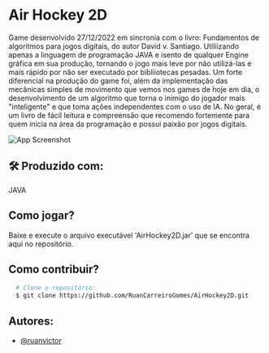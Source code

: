 # Air Hockey 2D

Game desenvolvido 27/12/2022 em sincronia com o livro: Fundamentos de algoritmos para jogos digitais, do autor David v. Santiago. Utiliizando apenas a linguagem de programação JAVA e isento de qualquer Engine gráfica em sua produção, tornando o jogo mais leve por não utilizá-las e mais rápido por não ser executado por bibliiotecas pesadas. Um forte diferencial na produção do game foi, além da implementação das mecânicas simples de movimento que vemos nos games de hoje em dia, o desenvolvimento de um algoritmo que torna o inimigo do jogador mais "inteligente" e que toma ações independentes com o uso de IA. No geral, é um livro de fácil leitura e compreensão que recomendo fortemente para quem inicia na área  da programação e possui paixão por jogos digitais. 

![App Screenshot](https://i.ibb.co/4VhyNW4/Adobe-Express-20221227-1426430-1.png)

## 🛠 Produzido com:
JAVA

## Como jogar?

Baixe e execute o arquivo executável 'AirHockey2D.jar' que se encontra aqui no repositório.

## Como contribuir?

```bash
  # Clone o repositório:
  $ git clone https://github.com/RuanCarreiroGomes/AirHockey2D.git
```

## Autores:

- [@ruanvictor](https://github.com/RuanCarreiroGomes)

